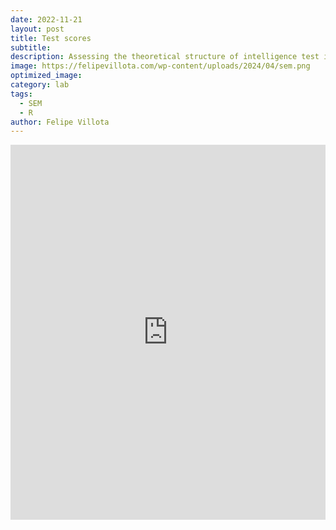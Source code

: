 ```yaml
---
date: 2022-11-21
layout: post
title: Test scores
subtitle: 
description: Assessing the theoretical structure of intelligence test indicators and their relationships in the Holzinger and Swineford dataset using structural equation modeling.
image: https://felipevillota.com/wp-content/uploads/2024/04/sem.png
optimized_image: 
category: lab
tags:
  - SEM
  - R
author: Felipe Villota 
---
```


<embed src= "https://felipevillota.com/wp-content/uploads/2024/04/LAB4_sem_test_scores.pdf" width="100%" height="600px" />